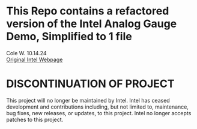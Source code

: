 # This Repo contains a refactored version of the Intel Analog Gauge Demo, Simplified to 1 file
Cole W. 10.14.24 <br/>
[Original Intel Webpage](https://www.intel.com/content/www/us/en/developer/articles/technical/analog-gauge-reader-using-opencv.html)

# DISCONTINUATION OF PROJECT #
This project will no longer be maintained by Intel.
Intel has ceased development and contributions including, but not limited to, maintenance, bug fixes, new releases, or updates, to this project.
Intel no longer accepts patches to this project.
